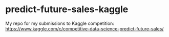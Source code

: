# predict-future-sales-kaggle

My repo for my submissions to Kaggle competition: https://www.kaggle.com/c/competitive-data-science-predict-future-sales/
